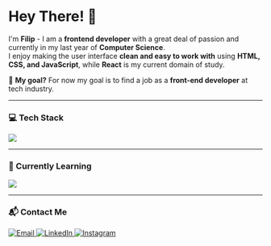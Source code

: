 # Hey There! 👋  

I'm **Filip** - I am a **frontend developer** with a great deal of passion and currently in my last year of **Computer Science**.  
I enjoy making the user interface **clean and easy to work with** using **HTML, CSS, and JavaScript**, while **React** is my current domain of study.  

🚀 **My goal?** For now my goal is to find a job as a **front-end developer** at tech industry.

---

### 💻 Tech Stack  

<p align="left">
  <img src="https://skillicons.dev/icons?i=html,css,js,react,git" />
</p>  

---

### 📖 Currently Learning  

<p align="left">
  <img src="https://skillicons.dev/icons?i=nodejs" />
</p>

---


### 📬 Contact Me  

<p align="left">
  <a href="mailto:filip.kulic.dev@outlook.com" target="_blank">
    <img src="https://img.shields.io/badge/Email-D14836?style=for-the-badge&logo=gmail&logoColor=white" alt="Email"/>
  </a>
  <a href="https://www.linkedin.com/in/filip-kulic-907ba2360/" target="_blank">
    <img src="https://img.shields.io/badge/LinkedIn-0077B5?style=for-the-badge&logo=linkedin&logoColor=white" alt="LinkedIn"/>
  </a>
  <a href="https://www.instagram.com/kulic3/" target="_blank">
    <img src="https://img.shields.io/badge/Instagram-E4405F?style=for-the-badge&logo=instagram&logoColor=white" alt="Instagram"/>
  </a>
</p>





